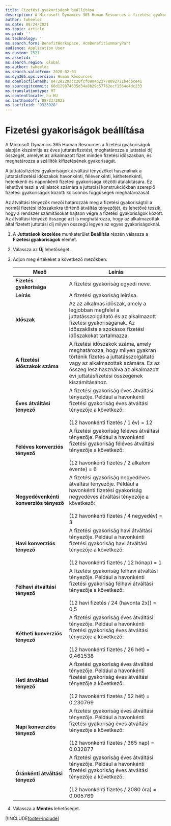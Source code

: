 ```yaml
---
title: Fizetési gyakoriságok beállítása
description: A Microsoft Dynamics 365 Human Resources a fizetési gyakoriságok alapján kiszámítja az éves juttatásfizetést, meghatározza a juttatási díj összegét, amelyet az alkalmazott fizet minden fizetési időszakban, és meghatározza a szállítók kifizetésének gyakoriságát.
author: twheeloc
ms.date: 08/24/2021
ms.topic: article
ms.prod: ''
ms.technology: ''
ms.search.form: BenefitWorkspace, HcmBenefitSummaryPart
audience: Application User
ms.custom: 7521
ms.assetid: ''
ms.search.region: Global
ms.author: twheeloc
ms.search.validFrom: 2020-02-03
ms.dyn365.ops.version: Human Resources
ms.openlocfilehash: 0472e2203cc20fcf0904d22778092721b4cbce41
ms.sourcegitcommit: 66d129874635d34a8b29c57762ecf1564e4dc233
ms.translationtype: MT
ms.contentlocale: hu-HU
ms.lasthandoff: 08/23/2022
ms.locfileid: "9323928"
---
```

# <a name="set-up-payment-frequencies"></a>Fizetési gyakoriságok beállítása


A Microsoft Dynamics 365 Human Resources a fizetési gyakoriságok alapján kiszámítja az éves juttatásfizetést, meghatározza a juttatási díj összegét, amelyet az alkalmazott fizet minden fizetési időszakban, és meghatározza a szállítók kifizetésének gyakoriságát.

A juttatásfizetési gyakoriságok átváltási tényezőket használnak a juttatásfizetési időszakok havonkénti, félévenkénti, kéthetenkénti, hetenkénti és naponkénti fizetési gyakorisága közötti átalakítására. Ez lehetővé teszi a vállalatok számára a juttatási konstrukciókban szereplő fizetési gyakoriságok közötti kölcsönös függőségek meghatározását.

Az átváltási tényezők mezői határozzák meg a fizetési gyakoriságtól a normál fizetési időszakokra történő átváltás tényezőjét, és lehetővé teszik, hogy a rendszer számításokat hajtson végre a fizetési gyakoriságok között. Az átváltási tényező összege azt is meghatározza, hogy az alkalmazottak által fizetett juttatási díj milyen összegű legyen az egyes gyakoriságoknál.

1. A **Juttatások kezelése** munkaterület **Beállítás** részén válassza a **Fizetési gyakoriságok** elemet.

2. Válassza az **Új** lehetőséget.

3. Adjon meg értékeket a következő mezőkben:

   | Mező | Leírás |
   | --- | --- |
   | **Fizetés gyakorisága** | A fizetési gyakoriság egyedi neve. |
   | **Leírás** | A fizetési gyakoriság leírása. |
   | **Időszak** | Az az alkalmas időszak, amely a legjobban megfelel a juttatásszolgáltató és az alkalmazott fizetési gyakoriságának. Az időszaklista a szokásos fizetési időszakokat tartalmazza. |
   | **A fizetési időszakok száma** | A fizetési időszakok száma, amely meghatározza, hogy milyen gyakran történik fizetés a juttatásszolgáltató vagy az alkalmazottak számára. Ez az összeg lesz használva az alkalmazott évi juttatásfizetési összegének kiszámításához. |
   | **Éves átváltási tényező** | A fizetési gyakoriság éves átváltási tényezője. Például a havonkénti fizetési gyakoriság éves átváltási tényezője a következő: </br></br>(12 havonkénti fizetés / 1 év) = 12 |
   | **Féléves konverziós tényező** | A fizetési gyakoriság féléves átváltási tényezője. Például a havonkénti fizetési gyakoriság féléves átváltási tényezője a következő: </br></br>(12 havonkénti fizetés / 2 alkalom évente) = 6 |
   | **Negyedévenkénti konverziós tényező** | A fizetési gyakoriság negyedéves átváltási tényezője. Például a havonkénti fizetési gyakoriság negyedéves átváltási tényezője a következő: </br></br>(12 havonkénti fizetés / 4 negyedév) = 3 |
   | **Havi konverziós tényező** | A fizetési gyakoriság havi átváltási tényezője. Például a havonkénti fizetési gyakoriság havi átváltási tényezője a következő: </br></br>(12 havonkénti fizetés / 12 hónap) = 1 |
   | **Félhavi átváltási tényező** | A fizetési gyakoriság félhavi átváltási tényezője. Például a havonkénti fizetési gyakoriság félhavi átváltási tényezője a következő: </br></br>(12 havi fizetés / 24 (havonta 2x)) = 0,5 | 
   | **Kétheti konverziós tényező** | A fizetési gyakoriság éves átváltási tényezője. Például a havonkénti fizetési gyakoriság éves átváltási tényezője a következő: </br></br>(12 havonkénti fizetés / 26 hét) = 0,461538 |
   | **Heti átváltási tényező** | A fizetési gyakoriság éves átváltási tényezője. Például a havonkénti fizetési gyakoriság éves átváltási tényezője a következő: </br></br>(12 havonkénti fizetés / 52 hét) = 0,230769 |
   | **Napi konverziós tényező** | A fizetési gyakoriság éves átváltási tényezője. Például a havonkénti fizetési gyakoriság éves átváltási tényezője a következő: </br></br>(12 havonkénti fizetés / 365 nap) = 0,032877 |
   | **Óránkénti átváltási tényező** | A fizetési gyakoriság éves átváltási tényezője. Például a havonkénti fizetési gyakoriság éves átváltási tényezője a következő: </br></br>(12 havonkénti fizetés / 2080 óra) = 0,005769

4. Válassza a **Mentés** lehetőséget. 


[!INCLUDE[footer-include](../includes/footer-banner.md)]
